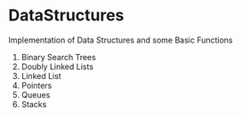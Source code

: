 # DataStructures
Implementation of Data Structures and some Basic Functions

1. Binary Search Trees
2. Doubly Linked Lists
3. Linked List
4. Pointers
5. Queues
6. Stacks


